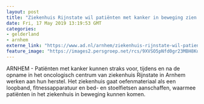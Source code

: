 ```yaml
---
layout: post
title: "Ziekenhuis Rijnstate wil patiënten met kanker in beweging zien te krijgen"
date: Fri, 17 May 2019 13:19:53 GMT
categories: 
- gelderland 
- arnhem 
externe_link: "https://www.ad.nl/arnhem/ziekenhuis-rijnstate-wil-patienten-met-kanker-in-beweging-zien-te-krijgen~a3f278cf/"
feature_image: "https://images2.persgroep.net/rcs/9XVSO5pNfd0gr23MBH8Ku2UCcb8/diocontent/147439786/_fitwidth/400/?appId=21791a8992982cd8da851550a453bd7f&quality=0.7"
---
```


ARNHEM - Patiënten met kanker kunnen straks voor, tijdens en na de opname in het oncologisch centrum van ziekenhuis Rijnstate in Arnhem werken aan hun herstel. Het ziekenhuis gaat oefenmateriaal als een loopband, fitnessapparatuur en bed- en stoelfietsen aanschaffen, waarmee patiënten in het ziekenhuis in beweging kunnen komen.

